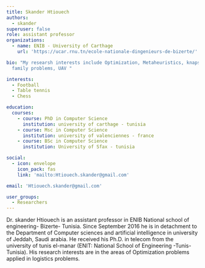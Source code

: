 ```yaml
---
title: Skander Htiouech
authors:
  - skander
superuser: false
role: assistant professor
organizations:
  - name: ENIB - University of Carthage
    url: 'https://ucar.rnu.tn/ecole-nationale-dingenieurs-de-bizerte/'

bio: "My researsh interests include Optimization, Metaheuristics, knapsack
  family problems, UAV "

interests:
  - Football
  - Table tennis
  - Chess

education:
  courses:
    - course: PhD in Computer Science
      institution: university of carthage - tunisia
    - course: Msc in Computer Science
      institution: university of valenciennes - france
    - course: BSc in Computer Science
      institution: University of Sfax - tunisia

social:
  - icon: envelope
    icon_pack: fas
    link: 'mailto:Htiouech.skander@gmail.com'

email: 'Htiouech.skander@gmail.com'

user_groups:
  - Researchers
---
```

<!--StartFragment-->

Dr. skander Htiouech is an assistant professor in ENIB National school of engineering- Bizerte- Tunisia. Since September 2016 he is in detachment to the Department of Computer sciences and artificial intelligence in university of Jeddah, Saudi arabia. He received his Ph.D. in telecom from the university of tunis el-manar (ENIT: National School of Engineering -Tunis-Tunisia). His research interests are in the areas of Optimization problems applied in logistics problems.

<!--EndFragment-->
